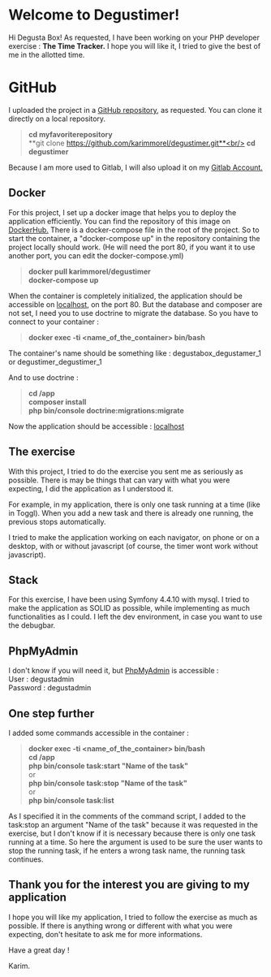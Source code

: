 # Welcome to Degustimer!

Hi Degusta Box! As requested, I have been working on your PHP developer exercise : **The Time Tracker.**
I hope you will like it, I tried to give the best of me in the allotted time.

# GitHub

I uploaded the project in a <a target="_blank" href="https://github.com/karimmorel/degustimer">GitHub repository</a>, as requested.
You can clone it directly on a local repository.
>**cd myfavoriterepository**<br/>
>**git clone https://github.com/karimmorel/degustimer.git**<br/>
>**cd degustimer**<br/>

Because I am more used to Gitlab, I will also upload it on my <a target="_blank" href="https://gitlab.com/karimmorelGitlab">Gitlab Account.</a>

## Docker

For this project, I set up a docker image that helps you to deploy the application efficiently.
You can find the repository of this image on <a target="_blank" href="https://hub.docker.com/repository/docker/karimmorel/degustimer">DockerHub.</a>
There is a docker-compose file in the root of the project. So to start the container, a "docker-compose up" in the repository containing the project locally should work. 
(He will need the port 80, if you want it to use another port, you can edit the docker-compose.yml)
> **docker pull karimmorel/degustimer**<br/>
> **docker-compose up**<br/>

When the container is completely initialized, the application should be accessible on <a target="_blank" href="http://localhost:80">localhost</a>, on the port 80.
But the database and composer are not set, I need you to use doctrine to migrate the database.
So you have to connect to your container :
> **docker exec -ti <name_of_the_container> bin/bash**<br/>

The container's name should be something like : degustabox_degustamer_1 or degustimer_degustimer_1

And to use doctrine :
> **cd /app**<br/>
> **composer install**<br/>
> **php bin/console doctrine:migrations:migrate**

Now the application should be accessible : <a target="_blank" href="http://localhost:80">localhost</a>


## The exercise

With this project, I tried to do the exercise you sent me as seriously as possible.
There is may be things that can vary with what you were expecting, I did the application as I understood it.

For example, in my application, there is only one task running at a time (like in Toggl). When you add a new task and there is already one running, the previous stops automatically.

I tried to make the application working on each navigator, on phone or on a desktop, with or without javascript (of course, the timer wont work without javascript).

## Stack

For this exercise, I have been using Symfony 4.4.10 with mysql.
I tried to make the application as SOLID as possible, while implementing as much functionalities as I could.
I left the dev environment, in case you want to use the debugbar.

## PhpMyAdmin
I don't know if you will need it, but <a target="_blank" href="http://localhost/phpmyadmin">PhpMyAdmin</a> is accessible :<br/>
User : degustadmin<br/>
Password : degustadmin<br/>

## One step further

I added some commands accessible in the container :
> **docker exec -ti <name_of_the_container> bin/bash**<br/>
> **cd /app**<br/>
> **php bin/console task:start "Name of the task"**<br/>
or<br/>
> **php bin/console task:stop "Name of the task"**<br/>
or<br/>
> **php bin/console task:list**<br/>

As I specified it in the comments of the command script, I added to the task:stop an argument "Name of the task" because it was requested in the exercise, but I don't know if it is necessary because there is only one task running at a time.
So here the argument is used to be sure the user wants to stop the running task, if he enters a wrong task name, the running task continues.

## Thank you for the interest you are giving to my application

I hope you will like my application, I tried to follow the exercise as much as possible.
If there is anything wrong or different with what you were expecting, don't hesitate to ask me for more informations.

Have a great day !

Karim.